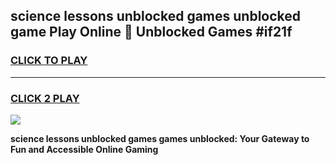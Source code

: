 
## science lessons unblocked games unblocked game Play Online 👋 Unblocked Games #if21f
<h3>
<a href="https://premium.freeplayer.one?title=science_lessons_unblocked_games&ref=21F">CLICK TO PLAY</a></h3>
<hr>

<h3>
<a href="https://premium.freeplayer.one?title=science_lessons_unblocked_games&ref=21F">CLICK 2 PLAY</a>
  
</h3>

<a href="https://premium.freeplayer.one?title=science_lessons_unblocked_games&ref=21F/"><img src="https://clearcache.store/games.png"></a>


**science lessons unblocked games games unblocked: Your Gateway to Fun and Accessible Online Gaming**
